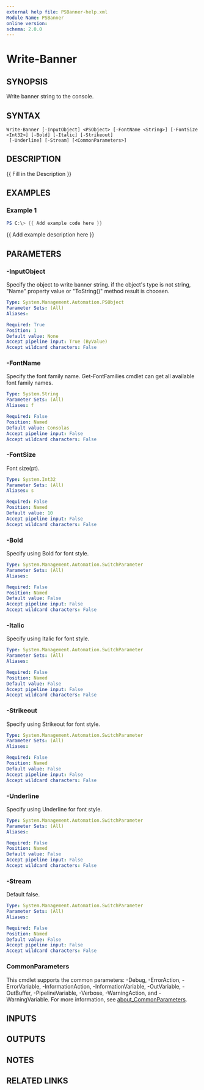 ```yaml
---
external help file: PSBanner-help.xml
Module Name: PSBanner
online version:
schema: 2.0.0
---
```


# Write-Banner

## SYNOPSIS
Write banner string to the console.

## SYNTAX

```
Write-Banner [-InputObject] <PSObject> [-FontName <String>] [-FontSize <Int32>] [-Bold] [-Italic] [-Strikeout]
 [-Underline] [-Stream] [<CommonParameters>]
```

## DESCRIPTION
{{ Fill in the Description }}

## EXAMPLES

### Example 1
```powershell
PS C:\> {{ Add example code here }}
```

{{ Add example description here }}

## PARAMETERS

### -InputObject
Specify the object to write banner string.
if the object's type is not string, "Name" property value or "ToString()" method result is choosen.

```yaml
Type: System.Management.Automation.PSObject
Parameter Sets: (All)
Aliases:

Required: True
Position: 1
Default value: None
Accept pipeline input: True (ByValue)
Accept wildcard characters: False
```

### -FontName
Specify the font family name.
Get-FontFamilies cmdlet can get all available font family names.

```yaml
Type: System.String
Parameter Sets: (All)
Aliases: f

Required: False
Position: Named
Default value: Consolas
Accept pipeline input: False
Accept wildcard characters: False
```

### -FontSize
Font size(pt).

```yaml
Type: System.Int32
Parameter Sets: (All)
Aliases: s

Required: False
Position: Named
Default value: 10
Accept pipeline input: False
Accept wildcard characters: False
```

### -Bold
Specify using Bold for font style.

```yaml
Type: System.Management.Automation.SwitchParameter
Parameter Sets: (All)
Aliases:

Required: False
Position: Named
Default value: False
Accept pipeline input: False
Accept wildcard characters: False
```

### -Italic
Specify using Italic for font style.

```yaml
Type: System.Management.Automation.SwitchParameter
Parameter Sets: (All)
Aliases:

Required: False
Position: Named
Default value: False
Accept pipeline input: False
Accept wildcard characters: False
```

### -Strikeout
Specify using Strikeout for font style.

```yaml
Type: System.Management.Automation.SwitchParameter
Parameter Sets: (All)
Aliases:

Required: False
Position: Named
Default value: False
Accept pipeline input: False
Accept wildcard characters: False
```

### -Underline
Specify using Underline for font style.

```yaml
Type: System.Management.Automation.SwitchParameter
Parameter Sets: (All)
Aliases:

Required: False
Position: Named
Default value: False
Accept pipeline input: False
Accept wildcard characters: False
```

### -Stream
Default false.

```yaml
Type: System.Management.Automation.SwitchParameter
Parameter Sets: (All)
Aliases:

Required: False
Position: Named
Default value: False
Accept pipeline input: False
Accept wildcard characters: False
```

### CommonParameters
This cmdlet supports the common parameters: -Debug, -ErrorAction, -ErrorVariable, -InformationAction, -InformationVariable, -OutVariable, -OutBuffer, -PipelineVariable, -Verbose, -WarningAction, and -WarningVariable. For more information, see [about_CommonParameters](http://go.microsoft.com/fwlink/?LinkID=113216).

## INPUTS

## OUTPUTS

## NOTES

## RELATED LINKS
